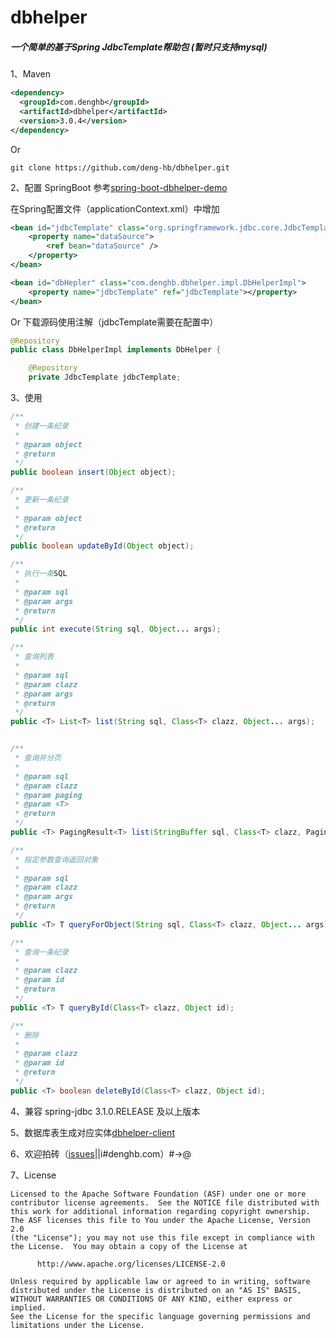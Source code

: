 # dbhelper

##### 一个简单的基于Spring JdbcTemplate帮助包 (暂时只支持mysql)

1、Maven
```xml
<dependency>
  <groupId>com.denghb</groupId>
  <artifactId>dbhelper</artifactId>
  <version>3.0.4</version>
</dependency>
```
Or 
```
git clone https://github.com/deng-hb/dbhelper.git
```

2、配置
SpringBoot
参考[spring-boot-dbhelper-demo](https://github.com/deng-hb/spring-boot-dbhelper-demo)

在Spring配置文件（applicationContext.xml）中增加
```xml
<bean id="jdbcTemplate" class="org.springframework.jdbc.core.JdbcTemplate">
	<property name="dataSource">
		<ref bean="dataSource" />
	</property>
</bean>

<bean id="dbHepler" class="com.denghb.dbhelper.impl.DbHelperImpl">
	<property name="jdbcTemplate" ref="jdbcTemplate"></property>		
</bean>
```
Or 下载源码使用注解（jdbcTemplate需要在配置中）
```java
@Repository
public class DbHelperImpl implements DbHelper {

  	@Repository
	private JdbcTemplate jdbcTemplate;
```


3、使用
```java
/**
 * 创建一条纪录
 *
 * @param object
 * @return
 */
public boolean insert(Object object);

/**
 * 更新一条纪录
 *
 * @param object
 * @return
 */
public boolean updateById(Object object);

/**
 * 执行一条SQL
 *
 * @param sql
 * @param args
 * @return
 */
public int execute(String sql, Object... args);

/**
 * 查询列表
 *
 * @param sql
 * @param clazz
 * @param args
 * @return
 */
public <T> List<T> list(String sql, Class<T> clazz, Object... args);


/**
 * 查询并分页
 *
 * @param sql
 * @param clazz
 * @param paging
 * @param <T>
 * @return
 */
public <T> PagingResult<T> list(StringBuffer sql, Class<T> clazz, Paging paging);

/**
 * 指定参数查询返回对象
 *
 * @param sql
 * @param clazz
 * @param args
 * @return
 */
public <T> T queryForObject(String sql, Class<T> clazz, Object... args);

/**
 * 查询一条纪录
 *
 * @param clazz
 * @param id
 * @return
 */
public <T> T queryById(Class<T> clazz, Object id);

/**
 * 删除
 *
 * @param clazz
 * @param id
 * @return
 */
public <T> boolean deleteById(Class<T> clazz, Object id);
```

4、兼容 spring-jdbc 3.1.0.RELEASE 及以上版本

5、数据库表生成对应实体[dbhelper-client](https://github.com/deng-hb/dbhelper-client)

6、欢迎拍砖（[issues](https://github.com/deng-hb/dbhelper/issues)||i#denghb.com）#->@

7、License
```
Licensed to the Apache Software Foundation (ASF) under one or more
contributor license agreements.  See the NOTICE file distributed with
this work for additional information regarding copyright ownership.
The ASF licenses this file to You under the Apache License, Version 2.0
(the "License"); you may not use this file except in compliance with
the License.  You may obtain a copy of the License at

      http://www.apache.org/licenses/LICENSE-2.0

Unless required by applicable law or agreed to in writing, software
distributed under the License is distributed on an "AS IS" BASIS,
WITHOUT WARRANTIES OR CONDITIONS OF ANY KIND, either express or implied.
See the License for the specific language governing permissions and
limitations under the License.
```

